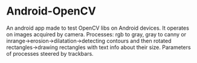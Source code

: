 # Android-OpenCV
An android app made to test OpenCV libs on Android devices. It operates on images acquired by camera. Processes: rgb to gray, gray to canny or inrange->erosion->dilatation->detecting contours and then rotated rectangles->drawing rectangles with text info about their size. Parameters of processes steered by trackbars.
